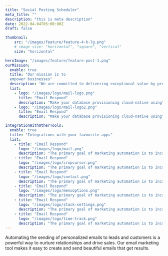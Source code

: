 ```yaml
---
title: "Social Posting Scheduler"
meta_title: ""
description: "this is meta description"
date: 2022-04-04T05:00:00Z
draft: false

thumbnail:
    src: "/images/feature/feature-4-h-lg.png"
    # image size: "horizontal", "square", "vertical"
    size: "horizontal"  

heroImage: "/images/feature/feature-post-1.png"
ourMission:
  enable: true
  title: "Our mission is to 
  empower businesses"
  description: "We are committed to delivering exceptional value by providing robust tools, personalized support, and continuous innovation"
  list:
    - logo: "/images/logo/mail-logo.png"
      title: "Email Respond"
      description: "Make your database provisioning cloud-native using"
    - logo: "/images/logo/mail-logo2.png"
      title: "Email Respond"
      description: "Make your database provisioning cloud-native using" 

integrationWithOtherTools:
  enable: true
  title: "Integrations with your favourite apps"
  list:
    - title: "Email Respond"
      logo: "/images/logo/mail.png"
      description: "The primary goal of marketing automation is to increase efficiency, enhance effectiveness, and drive better results in marketing efforts"
    - title: "Email Respond"
      logo: "/images/logo/cropcursor.png"
      description: "The primary goal of marketing automation is to increase efficiency, enhance effectiveness, and drive better results in marketing efforts"
    - title: "Email Respond"
      logo: "/images/logo/contact.png"
      description: "The primary goal of marketing automation is to increase efficiency, enhance effectiveness, and drive better results in marketing efforts"
    - title: "Email Respond"
      logo: "/images/logo/menuoptions.png"
      description: "The primary goal of marketing automation is to increase efficiency, enhance effectiveness, and drive better results in marketing efforts"
    - title: "Email Respond"
      logo: "/images/logo/stack-settings.png"
      description: "The primary goal of marketing automation is to increase efficiency, enhance effectiveness, and drive better results in marketing efforts"
    - title: "Email Respond"
      logo: "/images/logo/time-track.png"
      description: "The primary goal of marketing automation is to increase efficiency, enhance effectiveness, and drive better results in marketing efforts"
---
```

Automating the sending of personalized emails to leads and customers is a powerful way to nurture relationships and drive sales. Our email marketing tool makes it easy to create and send beautiful emails that get results.
